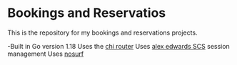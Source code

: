 # Bookings and Reservatios

This is the repository for my bookings and reservations projects.

-Built in Go version 1.18
Uses the [chi router](https://github.com/go-chi/chi/v5)
Uses [alex edwards SCS](https://github.com/alexedwards/scs/v2) session management
Uses [nosurf](https://github.com/justinas/nosurf)